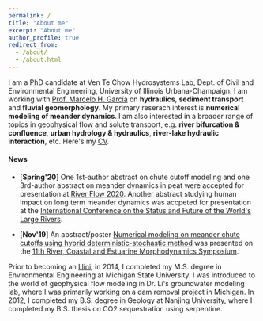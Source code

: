 ```yaml
---
permalink: /
title: "About me"
excerpt: "About me"
author_profile: true
redirect_from: 
  - /about/
  - /about.html
---
```


I am a PhD candidate at Ven Te Chow Hydrosystems Lab, Dept. of Civil and Environmental Engineering, University of Illinois Urbana-Champaign. I am working with [Prof. Marcelo H. García](https://cee.illinois.edu/directory/profile/mhgarcia) on **hydraulics**, **sediment transport** and **fluvial geomorphology**. My primary reserach interest is **numerical modeling of meander dynamics**. I am also interested in a broader range of topics in geophysical flow and solute transport, e.g. **river bifurcation & confluence**, **urban hydrology & hydraulics**, **river-lake hydraulic interaction**, etc. Here's my [CV](https://zhilihydro.github.io/cv/).

#### News
  - [**Spring'20**] One 1st-author abstract on chute cutoff modeling and one 3rd-author abstract on meander dynamics in peat were accepted for presentation at [River Flow 2020](http://riverflow2020.org/). Another abstract studying human impact on long term meander dynamics was accpeted for presentation at the [International Conference on the Status and Future of the World's Large Rivers](http://worldslargerivers.boku.ac.at/wlr/).

  - [**Nov'19**] An abstract/poster [Numerical modeling on meander chute cutoffs using hybrid deterministic-stochastic method](https://storage.googleapis.com/wzukusers/user-30969499/documents/a361e67581b74ac6abff4ad83da6d3e5/RCEM%202019%20Abstracts%20Book%20Online.pdf) was presented on the [11th River, Coastal and Estuarine Morphodynamics Symposium](https://www.rcem2019.co.nz/).


Prior to becoming an [Illini](https://fightingillini.com/), in 2014, I completed my M.S. degree in Environmental Engineering at Michigan State University. I was introduced to the world of geophysical flow modeling in Dr. Li's groundwater modeling lab, where I was primarily working on a dam removal project in Michigan. In 2012, I completed my B.S. degree in Geology at Nanjing University, where I completed my B.S. thesis on CO2 sequestration using serpentine.



